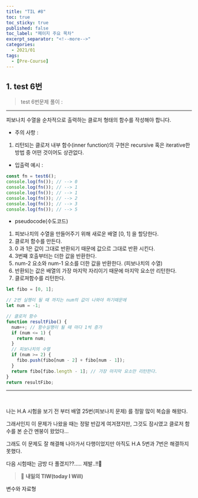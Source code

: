 ```yaml
---
title: "TIL #8"
toc: true
toc_sticky: true
published: false
toc_label: "페이지 주요 목차"
excerpt_separator: "<!--more-->"
categories:
  - 2021/01
tags:
  - [Pre-Course]
---
```


## 1. test 6번

> test 6번문제 풀이 :

---

피보나치 수열을 순차적으로 출력하는 클로저 형태의 함수를 작성해야 합니다.

- 주의 사항 :

1. 리턴되는 클로저 내부 함수(inner function)의 구현은 recursive 혹은 iterative한 방법 중 어떤 것이어도 상관없다.

- 입출력 예시 :

```javascript
const fn = test6();
console.log(fn()); // --> 0
console.log(fn()); // --> 1
console.log(fn()); // --> 1
console.log(fn()); // --> 2
console.log(fn()); // --> 3
console.log(fn()); // --> 5
```

- pseudocode(수도코드)

1. 피보나치의 수열을 만들어주기 위해 새로운 배열 [0, 1] 을 할당한다.
2. 클로저 함수를 만든다.
3. 0 과 1은 값이 그대로 반환되기 때문에 값으르 그대로 반환 시킨다.
4. 3번째 호출부터는 더한 값을 반환한다.
5. num-2 요소와 num-1 요소를 더한 값을 반환한다. (피보나치의 수열)
6. 반환되는 값은 배열의 가장 마지막 자리이기 때문에 마지막 요소만 리턴한다.
7. 클로져함수를 리턴한다.

```javascript
let fibo = [0, 1];

// 2번 실행이 될 때 까지는 num의 값이 나와야 하기때문에
let num = -1;

// 클로저 함수
function resultFibo() {
  num++; // 함수실행이 될 때 마다 1씩 증가
  if (num <= 1) {
    return num;
  }
  // 피보나치의 수열
  if (num >= 2) {
    fibo.push(fibo[num - 2] + fibo[num - 1]);
  }
  return fibo[fibo.length - 1]; // 가장 마지막 요소만 리턴한다.
}
return resultFibo;
```

---

<br/>

나는 H.A 시험을 보기 전 부터 배열 25번(피보나치 문제) 를 정말 많이 복습을 해왔다.

그래서인지 이 문제가 나왔을 때는 정말 반갑게 여겨졌지만, 그것도 잠시였고 클로저 함수를 본 순간 멘붕이 왔었다...

그래도 이 문제도 잘 해결해 나아가서 다행이었지만 아직도 H.A 5번과 7번은 해결하지 못했다.

다음 시험때는 금방 다 풀겠지??..... 제발..!!:pray:

> :punch: **내일의 TIW(today I Will)**

변수와 자료형

